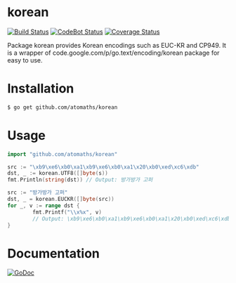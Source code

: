 korean
======
[![Build Status](https://travis-ci.org/atomaths/korean.png?branch=master)](https://travis-ci.org/atomaths/korean)
[![CodeBot Status](https://codebot.io/badge/github.com/atomaths/korean.png)](http://codebot.io/doc/pkg/github.com/atomaths/korean)
[![Coverage Status](https://coveralls.io/repos/atomaths/korean/badge.png)](https://coveralls.io/r/atomaths/korean)

Package korean provides Korean encodings such as EUC-KR and CP949. It is a wrapper of code.google.com/p/go.text/encoding/korean package for easy to use.

Installation
============

```bash
$ go get github.com/atomaths/korean
```

Usage
=====

```Go
import "github.com/atomaths/korean"
```

```Go
src := "\xb9\xe6\xb0\xa1\xb9\xe6\xb0\xa1\x20\xb0\xed\xc6\xdb"
dst, _ := korean.UTF8([]byte(s))
fmt.Println(string(dst)) // Output: 방가방가 고퍼
```

```Go
src := "방가방가 고퍼"
dst, _ = korean.EUCKR([]byte(src))
for _, v := range dst {
        fmt.Printf("\\x%x", v)
        // Output: \xb9\xe6\xb0\xa1\xb9\xe6\xb0\xa1\x20\xb0\xed\xc6\xdb
}
```

Documentation
=============
[![GoDoc](https://godoc.org/github.com/atomaths/korean?status.png)](http://godoc.org/github.com/atomaths/korean)
